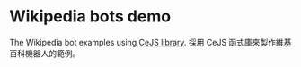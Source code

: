 ﻿# Wikipedia bots demo
The Wikipedia bot examples using [CeJS library](https://github.com/kanasimi/CeJS).
採用 CeJS 函式庫來製作維基百科機器人的範例。
